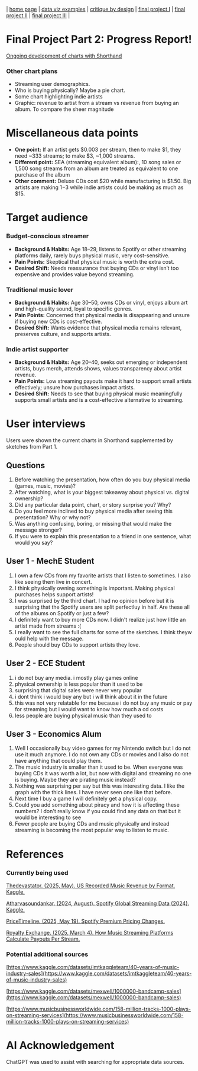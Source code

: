 | [home page](https://cmustudent.github.io/tswd-portfolio-templates/) | [data viz examples](dataviz-examples) | [critique by design](critique-by-design) | [final project I](final-project-part-one) | [final project II](final-project-part-two) | [final project III](final-project-part-three) |

# Final Project Part 2: Progress Report!

[Ongoing development of charts with Shorthand](https://preview.shorthand.com/5mbPhLN6UfT5mhl0)

### Other chart plans
- Streaming user demographics.
- Who is buying physically? Maybe a pie chart.
- Some chart highlighting indie artists
- Graphic: revenue to artist from a stream vs revenue from buying an album. To compare the sheer magnitude

# Miscellaneous data points

- **One point:** If an artist gets $0.003 per stream, then to make $1, they need ~333 streams; to make $3, ~1,000 streams.
- **Different point:** SEA (streaming equivalent album):, 10 song sales or 1,500 song streams from an album are treated as equivalent to one purchase of the album
- **Other comment:** Deluxe CDs cost $20 while manufacturing is $1.50. Big artists are making $1-$3 while indie artists could be making as much as $15.

# Target audience

### Budget-conscious streamer
- **Background & Habits:** Age 18–29, listens to Spotify or other streaming platforms daily, rarely buys physical music, very cost-sensitive.
- **Pain Points:** Skeptical that physical music is worth the extra cost.
- **Desired Shift:** Needs reassurance that buying CDs or vinyl isn’t too expensive and provides value beyond streaming.

### Traditional music lover
- **Background & Habits:** Age 30–50, owns CDs or vinyl, enjoys album art and high-quality sound, loyal to specific genres.
- **Pain Points:** Concerned that physical media is disappearing and unsure if buying new CDs is cost-effective.
- **Desired Shift:** Wants evidence that physical media remains relevant, preserves culture, and supports artists.

### Indie artist supporter
- **Background & Habits:** Age 20–40, seeks out emerging or independent artists, buys merch, attends shows, values transparency about artist revenue.
- **Pain Points:** Low streaming payouts make it hard to support small artists effectively; unsure how purchases impact artists.
- **Desired Shift:** Needs to see that buying physical music meaningfully supports small artists and is a cost-effective alternative to streaming.


# User interviews
Users were shown the current charts in Shorthand supplemented by sketches from Part 1.

## Questions
1. Before watching the presentation, how often do you buy physical media (games, music, movies)?
2. After watching, what is your biggest takeaway about physical vs. digital ownership?
3. Did any particular data point, chart, or story surprise you? Why?
4. Do you feel more inclined to buy physical media after seeing this presentation? Why or why not?
5. Was anything confusing, boring, or missing that would make the message stronger?
6. If you were to explain this presentation to a friend in one sentence, what would you say?

## User 1 - MechE Student
1. I own a few CDs from my favorite artists that I listen to sometimes. I also like seeing them live in concert.
2. I think physically owning something is important. Making physical purchases helps support artists!
3. I was surprised by the third chart. I had no opinion before but it is surprising that the Spotify users are split perfectluy in half. Are these all of the albums on Spotify or just a few?
4. I definitely want to buy more CDs now. I didn't realize just how little an artist made from streams :(
5. I really want to see the full charts for some of the sketches. I think theyw ould help with the message.
6. People should buy CDs to support artists they love.

## User 2 - ECE Student
1. i do not buy any media. i mostly play games online
2. physical ownership is less popular than it used to be
3. surprising that digital sales were never very popular
4. i dont think i would buy any but i will think about it in the future
5. this was not very relatable for me because i do not buy any music or pay for streaming but i would want to know how much a cd costs
6. less people are buying physical music than they used to

## User 3 - Economics Alum
1. Well I occasionally buy video games for my Nintendo switch but I do not use it much anymore. I do not own any CDs or movies and I also do not have anything that could play them.
2. The music industry is smaller than it used to be. When everyone was buying CDs it was worth a lot, but now with digital and streaming no one is buying. Maybe they are pirating music instead?
3. Nothing was surprising per say but this was interesting data. I like the graph with the thick lines. I have never seen one like that before.
4. Next time I buy a game I will definitely get a physical copy.
5. Could you add something about piracy and how it is affecting these numbers? I don't really know if you could find any data on that but it would be interesting to see
6. Fewer people are buying CDs and music physically and instead streaming is becoming the most popular way to listen to music.

# References
### Currently being used

[Thedevastator. (2025, May). US Recorded Music Revenue by Format. Kaggle.](https://www.kaggle.com/datasets/thedevastator/us-recorded-music-revenue-by-format)

[Atharvasoundankar. (2024, August). Spotify Global Streaming Data (2024). Kaggle.](https://www.kaggle.com/datasets/atharvasoundankar/spotify-global-streaming-data-2024)

[PriceTimeline. (2025, May 19). Spotify Premium Pricing Changes.](https://pricetimeline.com/data/price/spotify-premium)

[Royalty Exchange. (2025, March 4). How Music Streaming Platforms Calculate Payouts Per Stream.](https://royaltyexchange.com/blog/how-music-streaming-platforms-calculate-payouts-per-stream-2025)

### Potential additional sources

[https://www.kaggle.com/datasets/imtkaggleteam/40-years-of-music-industry-sales](https://www.kaggle.com/datasets/imtkaggleteam/40-years-of-music-industry-sales)

[https://www.kaggle.com/datasets/mexwell/1000000-bandcamp-sales](https://www.kaggle.com/datasets/mexwell/1000000-bandcamp-sales)

[https://www.musicbusinessworldwide.com/158-million-tracks-1000-plays-on-streaming-services](https://www.musicbusinessworldwide.com/158-million-tracks-1000-plays-on-streaming-services)


# AI Acknowledgement
ChatGPT was used to assist with searching for appropriate data sources.

